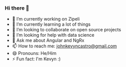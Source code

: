 ### Hi there 👋

- 🔭 I’m currently working on Zipeli
- 🌱 I’m currently learning a lot of things
- 👯 I’m looking to collaborate on open source projects
- 🤔 I’m looking for help with data science
- 💬 Ask me about Angular and NgRx
- 📫 How to reach me: johnkevyncastro@gmail.com
- 😄 Pronouns: He/Him
- ⚡ Fun fact: I'm Kevyn :)

